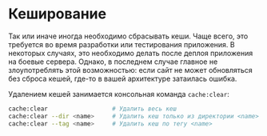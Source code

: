 # Кеширование

Так или иначе иногда необходимо сбрасывать кеши. Чаще всего, это требуется во время разработки или тестирования приложения. 
В некоторых случаях, это необходимо делать после деплоя приложения на боевые сервера. Однако, в последнем случае главное не 
злоупотреблять этой возможностью: если сайт не может обновляться без сброса кешей, где-то в вашей архитектуре затаилась ошибка.

Удалением кешей занимается консольная команда `cache:clear`:
```bash
cache:clear                  # Удалить весь кеш
cache:clear --dir <name>     # Удалить кеш только из директории <name> относительно /bitrix/cache/
cache:clear --tag <name>     # Удалить кеш по тегу <name>
```
